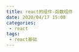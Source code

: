 ```yaml
---
title: react的组件-函数组件
date: 2020/04/17 15:08
categories: 
 - react
tags: 
 - react基础
---
```


<!-- more -->
